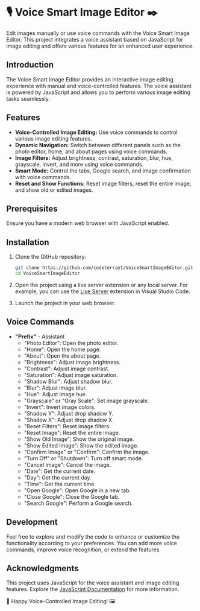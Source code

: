 # 🎙️ Voice Smart Image Editor ✒️

Edit images manually or use voice commands with the Voice Smart Image Editor. This project integrates a voice assistant based on JavaScript for image editing and offers various features for an enhanced user experience.

## Introduction

The Voice Smart Image Editor provides an interactive image editing experience with manual and voice-controlled features. The voice assistant is powered by JavaScript and allows you to perform various image editing tasks seamlessly.

## Features

- **Voice-Controlled Image Editing:** Use voice commands to control various image editing features.
- **Dynamic Navigation:** Switch between different panels such as the photo editor, home, and about pages using voice commands.
- **Image Filters:** Adjust brightness, contrast, saturation, blur, hue, grayscale, invert, and more using voice commands.
- **Smart Mode:** Control the tabs, Google search, and image confirmation with voice commands.
- **Reset and Show Functions:** Reset image filters, reset the entire image, and show old or edited images.

## Prerequisites

Ensure you have a modern web browser with JavaScript enabled.

## Installation

1. Clone the GitHub repository:

    ```bash
    git clone https://github.com/codeterrayt/VoiceSmartImageEditor.git
    cd VoiceSmartImageEditor
    ```

2. Open the project using a live server extension or any local server. For example, you can use the [Live Server](https://marketplace.visualstudio.com/items?itemName=ritwickdey.LiveServer) extension in Visual Studio Code.

3. Launch the project in your web browser.

## Voice Commands


- **"Prefix"** - Assistant
  - "Photo Editor": Open the photo editor.
  - "Home": Open the home page.
  - "About": Open the about page.
  - "Brightness": Adjust image brightness.
  - "Contrast": Adjust image contrast.
  - "Saturation": Adjust image saturation.
  - "Shadow Blur": Adjust shadow blur.
  - "Blur": Adjust image blur.
  - "Hue": Adjust image hue.
  - "Grayscale" or "Gray Scale": Set image grayscale.
  - "Invert": Invert image colors.
  - "Shadow Y": Adjust drop shadow Y.
  - "Shadow X": Adjust drop shadow X.
  - "Reset Filters": Reset image filters.
  - "Reset Image": Reset the entire image.
  - "Show Old Image": Show the original image.
  - "Show Edited Image": Show the edited image.
  - "Confirm Image" or "Confirm": Confirm the image.
  - "Turn Off" or "Shutdown": Turn off smart mode.
  - "Cancel Image": Cancel the image.
  - "Date": Get the current date.
  - "Day": Get the current day.
  - "Time": Get the current time.
  - "Open Google": Open Google in a new tab.
  - "Close Google": Close the Google tab.
  - "Search Google": Perform a Google search.

## Development

Feel free to explore and modify the code to enhance or customize the functionality according to your preferences. You can add more voice commands, improve voice recognition, or extend the features.

## Acknowledgments

This project uses JavaScript for the voice assistant and image editing features. Explore the [JavaScript Documentation](https://developer.mozilla.org/en-US/docs/Web/JavaScript) for more information.

🎤 Happy Voice-Controlled Image Editing! 🖼️
